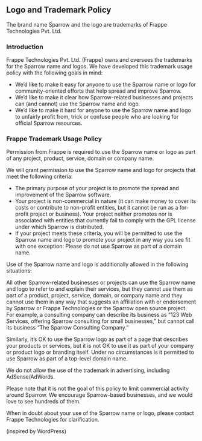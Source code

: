 ## Logo and Trademark Policy

The brand name Sparrow and the logo are trademarks of Frappe Technologies Pvt. Ltd.

### Introduction

Frappe Technologies Pvt. Ltd. (Frappe) owns and oversees the trademarks for the Sparrow name and logos. We have developed this trademark usage policy with the following goals in mind:

- We’d like to make it easy for anyone to use the Sparrow name or logo for community-oriented efforts that help spread and improve Sparrow.
- We’d like to make it clear how Sparrow-related businesses and projects can (and cannot) use the Sparrow name and logo.
- We’d like to make it hard for anyone to use the Sparrow name and logo to unfairly profit from, trick or confuse people who are looking for official Sparrow resources.

### Frappe Trademark Usage Policy

Permission from Frappe is required to use the Sparrow name or logo as part of any project, product, service, domain or company name.

We will grant permission to use the Sparrow name and logo for projects that meet the following criteria:

- The primary purpose of your project is to promote the spread and improvement of the Sparrow software.
- Your project is non-commercial in nature (it can make money to cover its costs or contribute to non-profit entities, but it cannot be run as a for-profit project or business).
Your project neither promotes nor is associated with entities that currently fail to comply with the GPL license under which Sparrow is distributed.
- If your project meets these criteria, you will be permitted to use the Sparrow name and logo to promote your project in any way you see fit with one exception: Please do not use Sparrow as part of a domain name.

Use of the Sparrow name and logo is additionally allowed in the following situations:

All other Sparrow-related businesses or projects can use the Sparrow name and logo to refer to and explain their services, but they cannot use them as part of a product, project, service, domain, or company name and they cannot use them in any way that suggests an affiliation with or endorsement by Sparrow or Frappe Technologies or the Sparrow open source project. For example, a consulting company can describe its business as “123 Web Services, offering Sparrow consulting for small businesses,” but cannot call its business “The Sparrow Consulting Company.”

Similarly, it’s OK to use the Sparrow logo as part of a page that describes your products or services, but it is not OK to use it as part of your company or product logo or branding itself. Under no circumstances is it permitted to use Sparrow as part of a top-level domain name.

We do not allow the use of the trademark in advertising, including AdSense/AdWords.

Please note that it is not the goal of this policy to limit commercial activity around Sparrow. We encourage Sparrow-based businesses, and we would love to see hundreds of them.

When in doubt about your use of the Sparrow name or logo, please contact Frappe Technologies for clarification.

(inspired by WordPress)
